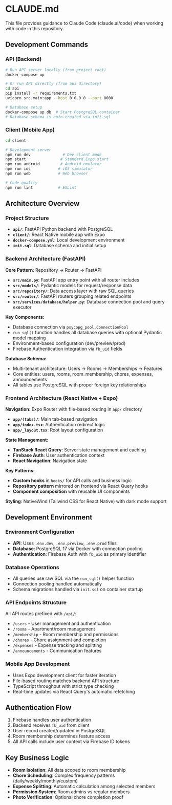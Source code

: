 # CLAUDE.md

This file provides guidance to Claude Code (claude.ai/code) when working with code in this repository.

## Development Commands

### API (Backend)
```bash
# Run API server locally (from project root)
docker-compose up

# Or run API directly (from api directory)
cd api
pip install -r requirements.txt
uvicorn src.main:app --host 0.0.0.0 --port 8000

# Database setup
docker-compose up db  # Start PostgreSQL container
# Database schema is auto-created via init.sql
```

### Client (Mobile App)
```bash
cd client

# Development server
npm run dev              # Dev client mode
npm start               # Standard Expo start
npm run android         # Android emulator
npm run ios            # iOS simulator
npm run web            # Web browser

# Code quality
npm run lint           # ESLint
```

## Architecture Overview

### Project Structure
- **`api/`**: FastAPI Python backend with PostgreSQL
- **`client/`**: React Native mobile app with Expo
- **`docker-compose.yml`**: Local development environment
- **`init.sql`**: Database schema and initial setup

### Backend Architecture (FastAPI)

**Core Pattern**: Repository → Router → FastAPI
- **`src/main.py`**: FastAPI app entry point with all router includes
- **`src/models/`**: Pydantic models for request/response data
- **`src/repository/`**: Data access layer with raw SQL queries
- **`src/router/`**: FastAPI routers grouping related endpoints
- **`src/services/database/helper.py`**: Database connection pool and query executor

**Key Components:**
- Database connection via `psycopg_pool.ConnectionPool`
- `run_sql()` function handles all database queries with optional Pydantic model mapping
- Environment-based configuration (dev/preview/prod)
- Firebase Authentication integration via `fb_uid` fields

**Database Schema:**
- Multi-tenant architecture: Users → Rooms → Memberships → Features
- Core entities: users, rooms, room_membership, chores, expenses, announcements
- All tables use PostgreSQL with proper foreign key relationships

### Frontend Architecture (React Native + Expo)

**Navigation**: Expo Router with file-based routing in `app/` directory
- **`app/(tabs)/`**: Main tab-based navigation
- **`app/index.tsx`**: Authentication redirect logic
- **`app/_layout.tsx`**: Root layout configuration

**State Management:**
- **TanStack React Query**: Server state management and caching
- **Firebase Auth**: User authentication context
- **React Navigation**: Navigation state

**Key Patterns:**
- **Custom hooks** in `hooks/` for API calls and business logic
- **Repository pattern** mirrored on frontend via React Query hooks
- **Component composition** with reusable UI components

**Styling**: NativeWind (Tailwind CSS for React Native) with dark mode support

## Development Environment

### Environment Configuration
- **API**: Uses `.env.dev`, `.env.preview`, `.env.prod` files
- **Database**: PostgreSQL 17 via Docker with connection pooling
- **Authentication**: Firebase Auth with `fb_uid` as primary identifier

### Database Operations
- All queries use raw SQL via the `run_sql()` helper function
- Connection pooling handled automatically
- Schema migrations handled via `init.sql` on container startup

### API Endpoints Structure
All API routes prefixed with `/api/`:
- `/users` - User management and authentication
- `/rooms` - Apartment/room management  
- `/membership` - Room membership and permissions
- `/chores` - Chore assignment and completion
- `/expenses` - Expense tracking and splitting
- `/announcements` - Communication features

### Mobile App Development
- Uses Expo development client for faster iteration
- File-based routing matches backend API structure
- TypeScript throughout with strict type checking
- Real-time updates via React Query's automatic refetching

## Authentication Flow
1. Firebase handles user authentication
2. Backend receives `fb_uid` from client
3. User record created/updated in PostgreSQL
4. Room membership determines feature access
5. All API calls include user context via Firebase ID tokens

## Key Business Logic
- **Room Isolation**: All data scoped to room membership
- **Chore Scheduling**: Complex frequency patterns (daily/weekly/monthly/custom)  
- **Expense Splitting**: Automatic calculation among selected members
- **Permission System**: Room admins vs regular members
- **Photo Verification**: Optional chore completion proof